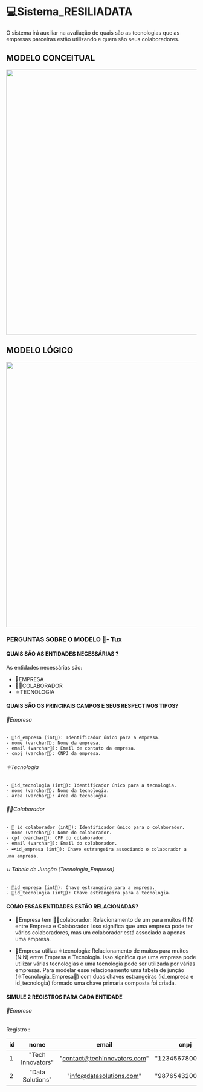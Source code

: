 
# 💻Sistema_RESILIADATA
O sistema irá auxiliar na avaliação de quais são as tecnologias que as empresas parceiras 
estão utilizando e quem são seus colaboradores.


## MODELO CONCEITUAL

<div align="center">
<img src="https://github.com/MatokoLB/Sistema_RESILIADATA/assets/112680379/0cc43304-dd4e-4d28-9451-b88806380078" width="700px"/>
</div>


## MODELO LÓGICO
<div align="center">
<img src="https://github.com/MatokoLB/Sistema_RESILIADATA/assets/112680379/8f67cfbb-0c07-4ccd-a091-18f3ec50ddaf" width="700px"/>
</div>


### PERGUNTAS SOBRE O MODELO 🐧- Tux

#### QUAIS SÃO AS ENTIDADES NECESSÁRIAS ?
As entidades necessárias são:
- 🏬EMPRESA
- 🧑‍💼COLABORADOR
- ⚛️TECNOLOGIA

#### QUAIS SÃO OS PRINCIPAIS CAMPOS E SEUS RESPECTIVOS TIPOS?
###### 🏬Empresa
```
- 🔑id_empresa (int🔢): Identificador único para a empresa.
- nome (varchar🔡): Nome da empresa.
- email (varchar🔡): Email de contato da empresa.
- cnpj (varchar🔡): CNPJ da empresa.
```

###### ⚛️Tecnologia
```
- 🔑id_tecnologia (int🔢): Identificador único para a tecnologia.
- nome (varchar🔡): Nome da tecnologia.
- area (varchar🔡): Área da tecnologia.
```

###### 🧑‍💼Colaborador
```
- 🔑 id_colaborador (int🔢): Identificador único para o colaborador.
- nome (varchar🔡): Nome do colaborador.
- cpf (varchar🔡): CPF do colaborador.
- email (varchar🔡): Email do colaborador.
- 🗝️id_empresa (int🔢): Chave estrangeira associando o colaborador a uma empresa.
```

###### ∪ Tabela de Junção (Tecnologia_Empresa)
```
- 🔑id_empresa (int🔢): Chave estrangeira para a empresa.
- 🔑id_tecnologia (int🔢): Chave estrangeira para a tecnologia.
```

#### COMO ESSAS ENTIDADES ESTÃO RELACIONADAS?
- 🏬Empresa tem 🧑‍💼colaborador:
 Relacionamento de um para muitos (1:N) entre Empresa e Colaborador. Isso significa que uma empresa pode ter vários colaboradores, mas um colaborador está associado a apenas uma empresa. 

- 🏬Empresa utiliza ⚛️tecnologia:
Relacionamento de muitos para muitos (N:N) entre Empresa e Tecnologia.
Isso significa que uma empresa pode utilizar várias tecnologias e uma tecnologia pode ser utilizada por várias empresas.
Para modelar esse relacionamento uma tabela de junção (⚛️Tecnologia_Empresa🏬) com duas chaves estrangeiras (id_empresa e id_tecnologia) formado uma chave primaria composta foi criada.

#### SIMULE 2 REGISTROS PARA CADA ENTIDADE


###### 🏬Empresa
Registro :

id | nome | email | cnpj
:--------- | :------: | :-------: | :-------:
1 | "Tech Innovators" | "contact@techinnovators.com" | "12345678000199"
2 | "Data Solutions" | "info@datasolutions.com" | "98765432000122"



